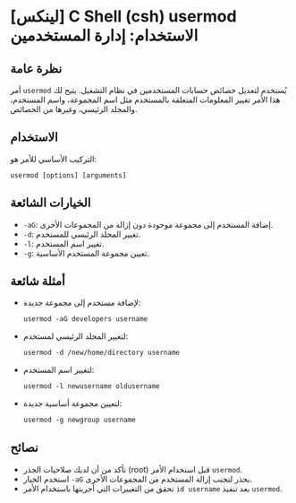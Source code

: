 # [لينكس] C Shell (csh) usermod الاستخدام: إدارة المستخدمين

## نظرة عامة
أمر `usermod` يُستخدم لتعديل خصائص حسابات المستخدمين في نظام التشغيل. يتيح لك هذا الأمر تغيير المعلومات المتعلقة بالمستخدم مثل اسم المجموعة، واسم المستخدم، والمجلد الرئيسي، وغيرها من الخصائص.

## الاستخدام
التركيب الأساسي للأمر هو:
```
usermod [options] [arguments]
```

## الخيارات الشائعة
- `-aG`: إضافة المستخدم إلى مجموعة موجودة دون إزالة من المجموعات الأخرى.
- `-d`: تغيير المجلد الرئيسي للمستخدم.
- `-l`: تغيير اسم المستخدم.
- `-g`: تعيين مجموعة المستخدم الأساسية.

## أمثلة شائعة
- لإضافة مستخدم إلى مجموعة جديدة:
  ```csh
  usermod -aG developers username
  ```

- لتغيير المجلد الرئيسي لمستخدم:
  ```csh
  usermod -d /new/home/directory username
  ```

- لتغيير اسم المستخدم:
  ```csh
  usermod -l newusername oldusername
  ```

- لتعيين مجموعة أساسية جديدة:
  ```csh
  usermod -g newgroup username
  ```

## نصائح
- تأكد من أن لديك صلاحيات الجذر (root) قبل استخدام الأمر `usermod`.
- استخدم الخيار `-aG` بحذر لتجنب إزالة المستخدم من المجموعات الأخرى.
- تحقق من التغييرات التي أجريتها باستخدام الأمر `id username` بعد تنفيذ `usermod`.